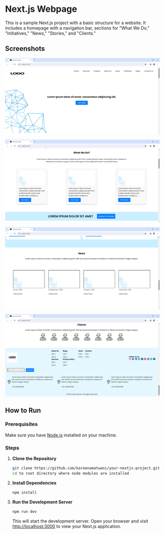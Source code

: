 # Next.js Webpage

This is a sample Next.js project with a basic structure for a website. It includes a homepage with a navigation bar, sections for "What We Do," "Initiatives," "News," "Stories," and "Clients."

## Screenshots

![Screenshot1](/image1.png)

![Screenshot2](image2.png)

![Screenshot3](image3.png)

![Screenshot4](image4.png)

## How to Run

### Prerequisites

Make sure you have [Node.js](https://nodejs.org/) installed on your machine.

### Steps

1. **Clone the Repository**

    ```bash
    git clone https://github.com/kareenamatwani/your-nextjs-project.git
    cd to root directory where node modules are installed
    ```

2. **Install Dependencies**

    ```bash
    npm install
    ```

3. **Run the Development Server**

    ```bash
    npm run dev
    ```

    This will start the development server. Open your browser and visit [http://localhost:3000](http://localhost:3000) to view your Next.js application.


